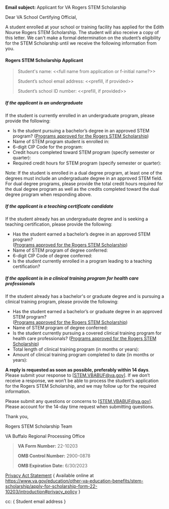 **Email subject:** Applicant for VA Rogers STEM Scholarship

Dear VA School Certifying Official, 

A student enrolled at your school or training facility has applied for the Edith Nourse Rogers STEM Scholarship.  The student will also receive a copy of this letter. We can't make a formal determination on the student’s eligibility for the STEM Scholarship until we receive the following information from you. 

#### Rogers STEM Scholarship Applicant

> Student's name: <<full name from application or f-initial name?>>
>
> Student’s school email address: <<prefill, if provided>>
>
> Student’s school ID number: <<prefill, if provided>>

##### If the applicant is an undergraduate 
If the student is currently enrolled in an undergraduate program, please provide the following: 
- Is the student pursuing a bachelor’s degree in an approved STEM program? 
([Programs approved for the Rogers STEM Scholarship](https://benefits.va.gov/gibill/docs/fgib/STEM_Program_List.pdf))
- Name of STEM program student is enrolled in: 
- 6-digit CIP Code for the program:
- Credit hours completed toward STEM program (specify semester or quarter): 
- Required credit hours for STEM program (specify semester or quarter):

Note:  If the student is enrolled in a dual degree program, at least one of the degrees must include an undergraduate degree in an approved STEM field.  For dual degree programs, please provide the total credit hours required for the dual degree program as well as the credits completed toward the dual degree program when responding above.

##### If the applicant is a teaching certificate candidate
If the student already has an undergraduate degree and is seeking a teaching certification, please provide the following: 
- Has the student earned a bachelor’s degree in an approved STEM program?  
([Programs approved for the Rogers STEM Scholarship](https://benefits.va.gov/gibill/docs/fgib/STEM_Program_List.pdf))
- Name of STEM program of degree conferred: 
- 6-digit CIP Code of degree conferred: 
- Is the student currently enrolled in a program leading to a teaching certification?

##### If the applicant is in a clinical training program for health care professionals
If the student already has a bachelor's or graduate degree and is pursuing a clinical training program, please provide the following: 
- Has the student earned a bachelor’s or graduate degree in an approved STEM program?  
([Programs approved for the Rogers STEM Scholarship](https://benefits.va.gov/gibill/docs/fgib/STEM_Program_List.pdf))
- Name of STEM program of degree conferred: 
- Is the student currently pursuing a covered clinical training program for health care professionals?
([Programs approved for the Rogers STEM Scholarship](https://benefits.va.gov/gibill/docs/fgib/STEM_Program_List.pdf))
- Total length of clinical training program (in months or years):
- Amount of clinical training program completed to date (in months or years):

**A reply is requested as soon as possible, preferably within 14 days**. Please submit your response to [STEM.VBABUF@va.gov]. If we don’t receive a response, we won’t be able to process the student’s application for the Rogers STEM Scholarship, and we may follow up for the required information. 

Please submit any questions or concerns to [STEM.VBABUF@va.gov].  Please account for the 14-day time request when submitting questions.  

Thank you, 

Rogers STEM Scholarship Team 

VA Buffalo Regional Processing Office



> **VA Form Number:** 22-10203
>
> **OMB Control Number:** 2900-0878
>
> **OMB Expiration Date:** 6/30/2023


[Privacy Act Statement]() { Available online at <https://www.va.gov/education/other-va-education-benefits/stem-scholarship/apply-for-scholarship-form-22-10203/introduction#privacy_policy> }

cc: { Student email address }

